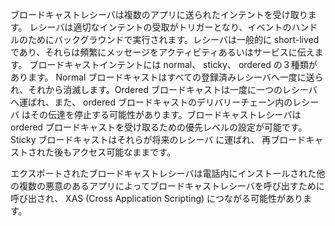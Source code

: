 
<p> ブロードキャストレシーバは複数のアプリに送られたインテントを受け取ります。 レシーバは適切なインテントの受取がトリガーとなり、イベントのハンドルのためにバックグラウンドで実行されます。レシーバは一般的に short-lived であり、それらは頻繁にメッセージをアクティビティあるいはサービスに伝えます。 ブロードキャストインテントには normal、 sticky、 ordered の３種類があります。 Normal ブロードキャストはすべての登録済みレシーバへ一度に送られ、それから消滅します。Ordered ブロードキャストは一度に一つのレシーバへ運ばれ、また、 ordered ブロードキャストのデリバリーチェーン内のレシーバ はその伝達を停止する可能性があります。ブロードキャストレシーバは ordered ブロードキャストを受け取るための優先レベルの設定が可能です。 Sticky ブロードキャストはそれらが将来のレシーバ に運ばれ、 再ブロードキャストされた後もアクセス可能なままです。</p> <p>エクスポートされたブロードキャストレシーバは電話内にインストールされた他の複数の悪意のあるアプリによってブロードキャストレシーバを呼び出すために呼び出され、 XAS (Cross Application Scripting) につながる可能性があります。 </p>
